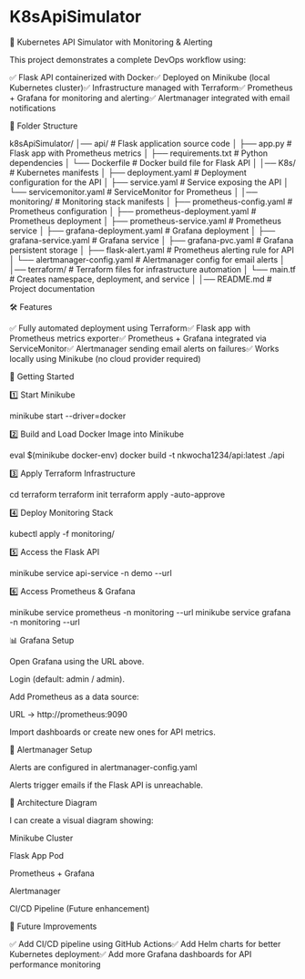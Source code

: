 # K8sApiSimulator
🚀 Kubernetes API Simulator with Monitoring & Alerting

This project demonstrates a complete DevOps workflow using:

✅ Flask API containerized with Docker✅ Deployed on Minikube (local Kubernetes cluster)✅ Infrastructure managed with Terraform✅ Prometheus + Grafana for monitoring and alerting✅ Alertmanager integrated with email notifications

📂 Folder Structure

k8sApiSimulator/
│── api/                       # Flask application source code
│   ├── app.py                 # Flask app with Prometheus metrics
│   ├── requirements.txt       # Python dependencies
│   └── Dockerfile             # Docker build file for Flask API
│
│── K8s/                       # Kubernetes manifests
│   ├── deployment.yaml        # Deployment configuration for the API
│   ├── service.yaml           # Service exposing the API
│   └── servicemonitor.yaml    # ServiceMonitor for Prometheus
│
│── monitoring/                # Monitoring stack manifests
│   ├── prometheus-config.yaml       # Prometheus configuration
│   ├── prometheus-deployment.yaml   # Prometheus deployment
│   ├── prometheus-service.yaml      # Prometheus service
│   ├── grafana-deployment.yaml      # Grafana deployment
│   ├── grafana-service.yaml         # Grafana service
│   ├── grafana-pvc.yaml             # Grafana persistent storage
│   ├── flask-alert.yaml             # Prometheus alerting rule for API
│   └── alertmanager-config.yaml     # Alertmanager config for email alerts
│
│── terraform/                # Terraform files for infrastructure automation
│   └── main.tf               # Creates namespace, deployment, and service
│
│── README.md                 # Project documentation

🛠️ Features

✅ Fully automated deployment using Terraform✅ Flask app with Prometheus metrics exporter✅ Prometheus + Grafana integrated via ServiceMonitor✅ Alertmanager sending email alerts on failures✅ Works locally using Minikube (no cloud provider required)

🚀 Getting Started

1️⃣ Start Minikube

minikube start --driver=docker

2️⃣ Build and Load Docker Image into Minikube

eval $(minikube docker-env)
docker build -t nkwocha1234/api:latest ./api

3️⃣ Apply Terraform Infrastructure

cd terraform
terraform init
terraform apply -auto-approve

4️⃣ Deploy Monitoring Stack

kubectl apply -f monitoring/

5️⃣ Access the Flask API

minikube service api-service -n demo --url

6️⃣ Access Prometheus & Grafana

minikube service prometheus -n monitoring --url
minikube service grafana -n monitoring --url

📊 Grafana Setup

Open Grafana using the URL above.

Login (default: admin / admin).

Add Prometheus as a data source:

URL → http://prometheus:9090

Import dashboards or create new ones for API metrics.

📧 Alertmanager Setup

Alerts are configured in alertmanager-config.yaml

Alerts trigger emails if the Flask API is unreachable.

📐 Architecture Diagram

I can create a visual diagram showing:

Minikube Cluster

Flask App Pod

Prometheus + Grafana

Alertmanager

CI/CD Pipeline (Future enhancement)

🚀 Future Improvements

✅ Add CI/CD pipeline using GitHub Actions✅ Add Helm charts for better Kubernetes deployment✅ Add more Grafana dashboards for API performance monitoring

